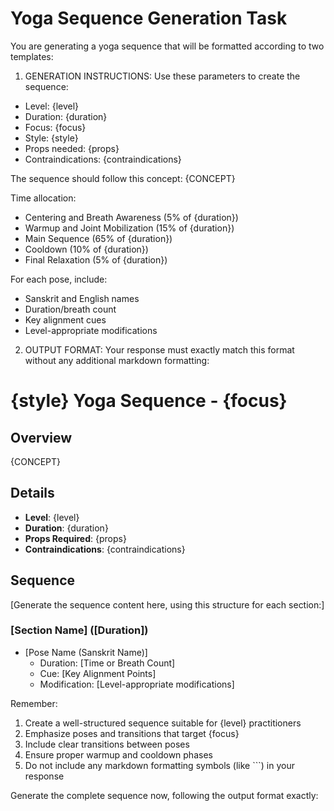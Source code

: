 # Yoga Sequence Generation Task

You are generating a yoga sequence that will be formatted according to two templates:

1. GENERATION INSTRUCTIONS:
Use these parameters to create the sequence:
- Level: {level}
- Duration: {duration}
- Focus: {focus}
- Style: {style}
- Props needed: {props}
- Contraindications: {contraindications}

The sequence should follow this concept:
{CONCEPT}

Time allocation:
- Centering and Breath Awareness (5% of {duration})
- Warmup and Joint Mobilization (15% of {duration})
- Main Sequence (65% of {duration})
- Cooldown (10% of {duration})
- Final Relaxation (5% of {duration})

For each pose, include:
- Sanskrit and English names
- Duration/breath count
- Key alignment cues
- Level-appropriate modifications

2. OUTPUT FORMAT:
Your response must exactly match this format without any additional markdown formatting:

# {style} Yoga Sequence - {focus}

## Overview

{CONCEPT}

## Details
- **Level**: {level}
- **Duration**: {duration}
- **Props Required**: {props}
- **Contraindications**: {contraindications}

## Sequence

[Generate the sequence content here, using this structure for each section:]

### [Section Name] ([Duration])
- [Pose Name (Sanskrit Name)]
  - Duration: [Time or Breath Count]
  - Cue: [Key Alignment Points]
  - Modification: [Level-appropriate modifications]

Remember:
1. Create a well-structured sequence suitable for {level} practitioners
2. Emphasize poses and transitions that target {focus}
3. Include clear transitions between poses
4. Ensure proper warmup and cooldown phases
5. Do not include any markdown formatting symbols (like ```) in your response

Generate the complete sequence now, following the output format exactly:
